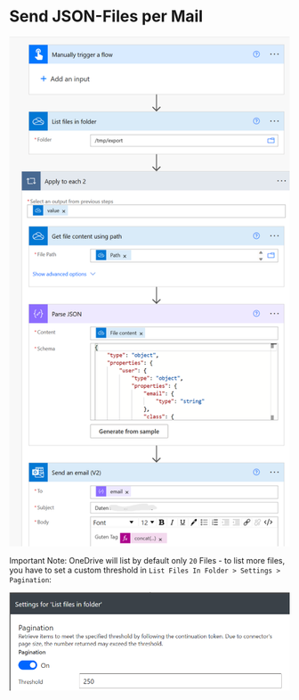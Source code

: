 # Send JSON-Files per Mail


![](images/send-json-files.png)

Important Note: OneDrive will list by default only `20` Files - to list more files, you have to set a custom threshold in `List Files In Folder > Settings > Pagination`:

![](images/settings-list-files.png)